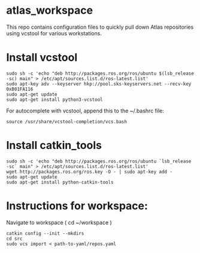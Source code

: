 # atlas_workspace
This repo contains configuration files to quickly pull down Atlas repositories using vcstool for various workstations.  

# Install vcstool  

```
sudo sh -c 'echo "deb http://packages.ros.org/ros/ubuntu $(lsb_release -sc) main" > /etc/apt/sources.list.d/ros-latest.list'  
sudo apt-key adv --keyserver hkp://pool.sks-keyservers.net --recv-key 0xB01FA116  
sudo apt-get update  
sudo apt-get install python3-vcstool  
```
For autocomplete with vcstool, append this to the ~/.bashrc file:  
```
source /usr/share/vcstool-completion/vcs.bash  
```

# Install catkin_tools  
  
```
sudo sh -c 'echo "deb http://packages.ros.org/ros/ubuntu `lsb_release -sc` main" > /etc/apt/sources.list.d/ros-latest.list'  
wget http://packages.ros.org/ros.key -O - | sudo apt-key add -  
sudo apt-get update  
sudo apt-get install python-catkin-tools  
```

# Instructions for workspace:  

Navigate to workspace ( cd ~/workspace )  
```
catkin config --init --mkdirs  
cd src  
sudo vcs import < path-to-yaml/repos.yaml  
```
